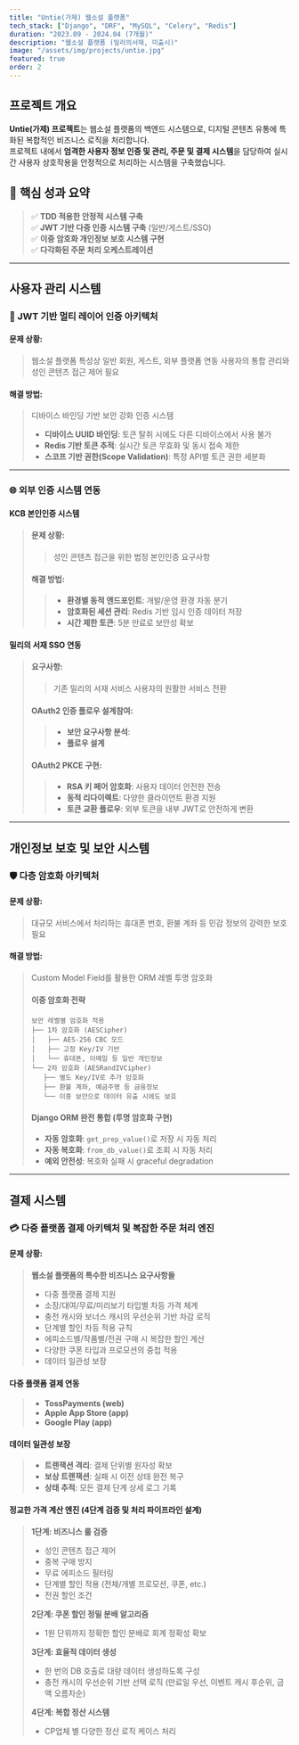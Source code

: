 ```yaml
---
title: "Untie(가제) 웹소설 플랫폼"
tech_stack: ["Django", "DRF", "MySQL", "Celery", "Redis"]
duration: "2023.09 - 2024.04 (7개월)"
description: "웹소설 플랫폼 (밀리의서재, 미출시)"
image: "/assets/img/projects/untie.jpg"
featured: true
order: 2
---
```


## 프로젝트 개요

**Untie(가제) 프로젝트**는 웹소설 플랫폼의 백엔드 시스템으로, 디지털 콘텐츠 유통에 특화된 복합적인 비즈니스 로직을 처리합니다.  
프로젝트 내에서 **엄격한 사용자 정보 인증 및 관리, 주문 및 결제 시스템**을 담당하여 실시간 사용자 상호작용을 안정적으로 처리하는 시스템을 구축했습니다.

## 🎯 핵심 성과 요약
> ✅ **TDD 적용한 안정적 시스템 구축**  
> ✅ **JWT 기반 다중 인증 시스템 구축** (일반/게스트/SSO)  
> ✅ **이중 암호화 개인정보 보호 시스템 구현**  
> ✅ **다각화된 주문 처리 오케스트레이션**

---

## 사용자 관리 시스템

### 🔐 JWT 기반 멀티 레이어 인증 아키텍처

#### **문제 상황**:
> 웹소설 플랫폼 특성상 일반 회원, 게스트, 외부 플랫폼 연동 사용자의 통합 관리와 성인 콘텐츠 접근 제어 필요

#### **해결 방법**:
> 디바이스 바인딩 기반 보안 강화 인증 시스템
> - **디바이스 UUID 바인딩**: 토큰 탈취 시에도 다른 디바이스에서 사용 불가
> - **Redis 기반 토큰 추적**: 실시간 토큰 무효화 및 동시 접속 제한
> - **스코프 기반 권한(Scope Validation)**: 특정 API별 토큰 권한 세분화

---

### 🌐 외부 인증 시스템 연동

#### **KCB 본인인증 시스템**
>
>#### 문제 상황:
>> 성인 콘텐츠 접근을 위한 법정 본인인증 요구사항
>
>#### 해결 방법:
>>- **환경별 동적 엔드포인트**: 개발/운영 환경 자동 분기
>>- **암호화된 세션 관리**: Redis 기반 임시 인증 데이터 저장
>>- **시간 제한 토큰**: 5분 만료로 보안성 확보

#### **밀리의 서재 SSO 연동**

>#### 요구사항:
>> 기존 밀리의 서재 서비스 사용자의 원활한 서비스 전환
>
>#### OAuth2 인증 플로우 설계참여:
>>- **보안 요구사항 분석**: 
>>- **플로우 설계**
>
>#### OAuth2 PKCE 구현:
>>- **RSA 키 페어 암호화**: 사용자 데이터 안전한 전송
>>- **동적 리다이렉트**: 다양한 클라이언트 환경 지원
>>- **토큰 교환 플로우**: 외부 토큰을 내부 JWT로 안전하게 변환

---

## 개인정보 보호 및 보안 시스템

### 🛡️ 다층 암호화 아키텍처

#### **문제 상황**:
> 대규모 서비스에서 처리하는 휴대폰 번호, 환불 계좌 등 민감 정보의 강력한 보호 필요

#### **해결 방법**:
> Custom Model Field를 활용한 ORM 레벨 투명 암호화
>#### 이중 암호화 전략
>
>```
>보안 레벨별 암호화 적용
>├── 1차 암호화 (AESCipher)
>│   ├── AES-256 CBC 모드
>│   ├── 고정 Key/IV 기반
>│   └── 휴대폰, 이메일 등 일반 개인정보
>└── 2차 암호화 (AESRandIVCipher)
>    ├── 별도 Key/IV로 추가 암호화
>    ├── 환불 계좌, 예금주명 등 금융정보
>    └── 이중 보안으로 데이터 유출 시에도 보호
>```
>
>#### Django ORM 완전 통합 (투명 암호화 구현)
>- **자동 암호화**: `get_prep_value()`로 저장 시 자동 처리
>- **자동 복호화**: `from_db_value()`로 조회 시 자동 처리
>- **예외 안전성**: 복호화 실패 시 graceful degradation

---

## 결제 시스템

### 💳 다중 플랫폼 결제 아키텍처 및 복잡한 주문 처리 엔진

#### **문제 상황**:
> **웹소설 플랫폼의 특수한 비즈니스 요구사항들**
> - 다중 플랫폼 결제 지원
> - 소장/대여/무료/미리보기 타입별 차등 가격 체계
> - 충전 캐시와 보너스 캐시의 우선순위 기반 차감 로직
> - 단계별 할인 차등 적용 규칙
> - 에피소드별/작품별/전권 구매 시 복잡한 할인 계산
> - 다양한 쿠폰 타입과 프로모션의 중첩 적용
> - 데이터 일관성 보장

#### 다중 플랫폼 결제 연동
> - **TossPayments (web)**
> - **Apple App Store (app)**
> - **Google Play (app)**

#### 데이터 일관성 보장
> - **트랜잭션 격리**: 결제 단위별 원자성 확보
> - **보상 트랜잭션**: 실패 시 이전 상태 완전 복구
> - **상태 추적**: 모든 결제 단계 상세 로그 기록

#### 정교한 가격 계산 엔진 (4단계 검증 및 처리 파이프라인 설계)

>   **1단계: 비즈니스 룰 검증**
>   - 성인 콘텐츠 접근 제어
>   - 중복 구매 방지
>   - 무료 에피소드 필터링
>   - 단계별 할인 적용 (전체/개별 프로모션, 쿠폰, etc.)
>   - 전권 할인 조건
>   
>   **2단계: 쿠폰 할인 정밀 분배 알고리즘**
>   - 1원 단위까지 정확한 할인 분배로 회계 정확성 확보 
>   
>   **3단계: 효율적 데이터 생성**
>   - 한 번의 DB 호출로 대량 데이터 생성하도록 구성
>   - 충전 캐시의 우선순위 기반 선택 로직 (만료일 우선, 이벤트 캐시 후순위, 금액 오름차순)
>   
>   **4단계: 복합 정산 시스템**
>   - CP업체 별 다양한 정산 로직 케이스 처리





